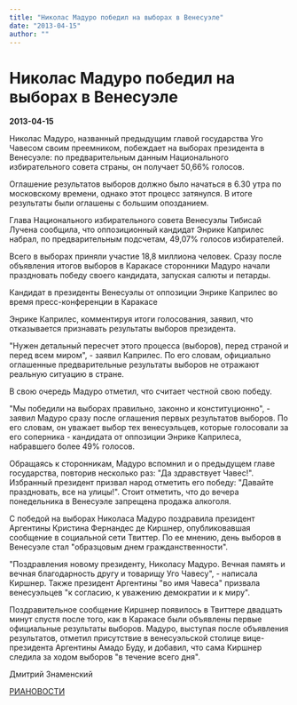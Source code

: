 ```yaml
---
title: "Николас Мадуро победил на выборах в Венесуэле"
date: "2013-04-15"
author: ""
---
```


# Николас Мадуро победил на выборах в Венесуэле

**2013-04-15** 

Николас Мадуро, названный предыдущим главой государства Уго Чавесом своим преемником, побеждает на выборах президента в Венесуэле: по предварительным данным Национального избирательного совета страны, он получает 50,66% голосов.

Оглашение результатов выборов должно было начаться в 6.30 утра по московскому времени, однако этот процесс затянулся. В итоге результаты были оглашены с большим опозданием.

Глава Национального избирательного совета Венесуэлы Тибисай Лучена сообщила, что оппозиционный кандидат Энрике Каприлес набрал, по предварительным подсчетам, 49,07% голосов избирателей.

Всего в выборах приняли участие 18,8 миллиона человек. Сразу после объявления итогов выборов в Каракасе сторонники Мадуро начали праздновать победу своего кандидата, запуская салюты и петарды.

Кандидат в президенты Венесуэлы от оппозиции Энрике Каприлес во время пресс-конференции в Каракасе

Энрике Каприлес, комментируя итоги голосования, заявил, что отказывается признавать результаты выборов президента.

"Нужен детальный пересчет этого процесса (выборов), перед страной и перед всем миром", - заявил Каприлес. По его словам, официально оглашенные предварительные результаты выборов не отражают реальную ситуацию в стране.

В свою очередь Мадуро отметил, что считает честной свою победу.

"Мы победили на выборах правильно, законно и конституционно", - заявил Мадуро сразу после оглашения первых результатов выборов. По его словам, он уважает выбор тех венесуэльцев, которые голосовали за его соперника - кандидата от оппозиции Энрике Каприлеса, набравшего более 49% голосов.

Обращаясь к сторонникам, Мадуро вспомнил и о предыдущем главе государства, повторив несколько раз: "Да здравствует Чавес!". Избранный президент призвал народ отметить его победу: "Давайте праздновать, все на улицы!". Стоит отметить, что до вечера понедельника в Венесуэле запрещена продажа алкоголя.

С победой на выборах Николаса Мадуро поздравила президент Аргентины Кристина Фернандес де Киршнер, опубликовавшая сообщение в социальной сети Твиттер. По ее мнению, день выборов в Венесуэле стал "образцовым днем гражданственности".

"Поздравления новому президенту, Николасу Мадуро. Вечная память и вечная благодарность другу и товарищу Уго Чавесу", - написала Киршнер. Также президент Аргентины "во имя Чавеса" призвала венесуэльцев "к согласию, к уважению демократии и к миру".

Поздравительное сообщение Киршнер появилось в Твиттере двадцать минут спустя после того, как в Каракасе были объявлены первые официальные результаты выборов. Мадуро, выступая после объявления результатов, отметил присутствие в венесуэльской столице вице-президента Аргентины Амадо Буду, и добавил, что сама Киршнер следила за ходом выборов "в течение всего дня".

Дмитрий Знаменский

[РИАНОВОСТИ](http://ria.ru/world/20130415/932616278.html)